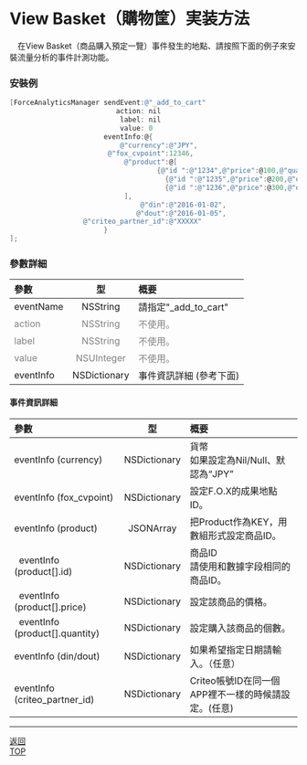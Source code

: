 # View Basket（購物筐）実装方法

　在View Basket（商品購入預定一覽）事件發生的地點、請按照下面的例子來安裝流量分析的事件計測功能。

### 安裝例

```objective-c
[ForceAnalyticsManager sendEvent:@"_add_to_cart"
                          action: nil
                           label: nil
                           value: 0
                       eventInfo:@{
                           @"currency":@"JPY",
                        @"fox_cvpoint":12346,
                            @"product":@[
                                    {@"id ":@"1234",@"price":@100,@"quantity":@1},
	                                  {@"id ":@"1235",@"price":@200,@"quantity":@2},
	                                  {@"id ":@"1236",@"price":@300,@"quantity":@3}
                            ],
                                @"din":@"2016-01-02",
                               @"dout":@"2016-01-05",
                  @"criteo_partner_id":@"XXXXX"             
                       }
];
```

### 參數詳細

| 參數 | 型 | 概要 |
|:----------|:-----------:|:------------|
|eventName|NSString|請指定"\_add\_to\_cart"|
|<span style="color:grey">action|<span style="color:grey">NSString|<span style="color:grey">不使用。|
|<span style="color:grey">label|<span style="color:grey">NSString|<span style="color:grey">不使用。|
|<span style="color:grey">value|<span style="color:grey">NSUInteger|<span style="color:grey">不使用。|
|eventInfo|NSDictionary|事件資訊詳細 (參考下面)|


#### 事件資訊詳細

| 參數 | 型 | 概要 |
|:----------|:-----------:|:------------|
|eventInfo (currency)|NSDictionary|貨幣<br>如果設定為Nil/Null、默認為“JPY”|
|eventInfo (fox_cvpoint)|NSDictionary|設定F.O.X的成果地點ID。|
|eventInfo (product)|JSONArray|把Product作為KEY，用數組形式設定商品ID。|
|&nbsp;&nbsp;eventInfo (product[].id)|NSDictionary|商品ID<br>請使用和數據字段相同的商品ID。|
|&nbsp;&nbsp;eventInfo (product[].price)|NSDictionary|設定該商品的價格。|
|&nbsp;&nbsp;eventInfo (product[].quantity)|NSDictionary|設定購入該商品的個數。|
|eventInfo (din/dout)|NSDictionary|如果希望指定日期請輸入。（任意）|
|eventInfo (criteo_partner_id)|NSDictionary|Criteo帳號ID在同一個APP裡不一樣的時候請設定。(任意)|


---
[返回](/lang/zh-tw/doc/fox_engagement/README.md)<br>
[TOP](/lang/zh-tw/README.md)
